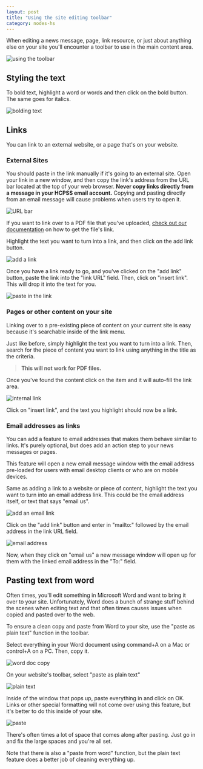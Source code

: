 ```yaml
---
layout: post
title: "Using the site editing toolbar"
category: nodes-hs
---
```


When editing a news message, page, link resource, or just about anything else on your site you'll encounter a toolbar to use in the main content area.

![using the toolbar](/schoolsites-help/images/news/hs-toolbar.png)

## Styling the text
 
To bold text, highlight a word or words and then click on the bold button. The same goes for italics. 

![bolding text](/schoolsites-help/images/news/bolding-text.png)

<a name="links"></a>
## Links

You can link to an external website, or a page that's on your website. 

### External Sites

You should paste in the link manually if it's going to an external site. Open your link in a new window, and then copy the link's address from the URL bar located at the top of your web browser. **Never copy links directly from a message in your HCPSS email account.** Copying and pasting directly from an email message will cause problems when users try to open it.

![URL bar](/schoolsites-help/images/pages/top-url-bar.png)

If you want to link over to a PDF file that you've uploaded, <a href="/schoolsites-help/nodes-hs/2015/07/02/managing-files/">check out our documentation</a> on how to get the file's link.

Highlight the text you want to turn into a link, and then click on the add link button.

![add a link](/schoolsites-help/images/pages/add-link.png)

Once you have a link ready to go, and you've clicked on the "add link" button, paste the link into the "link URL" field. Then, click on "insert link". This will drop it into the text for you.

![paste in the link](/schoolsites-help/images/pages/link-url.png)

### Pages or other content on your site

Linking over to a pre-existing piece of content on your current site is easy because it's searchable inside of the link menu. 

Just like before, simply highlight the text you want to turn into a link. Then, search for the piece of content you want to link using anything in the title as the criteria. 

> **This will not work for PDF files.**

Once you've found the content click on the item and it will auto-fill the link area. 

![internal link](/schoolsites-help/images/pages/internal-site-link.png)

Click on "insert link", and the text you highlight should now be a link.

### Email addresses as links

You can add a feature to email addresses that makes them behave similar to links. It's purely optional, but does add an action step to your news messages or pages.

This feature will open a new email message window with the email address pre-loaded for users with email desktop clients or who are on mobile devices.

Same as adding a link to a website or piece of content, highlight the text you want to turn into an email address link. This could be the email address itself, or text that says "email us".

![add an email link](/schoolsites-help/images/pages/add-email-link.png)

Click on the "add link" button and enter in "mailto:" followed by the email address in the link URL field.

![email address](/schoolsites-help/images/pages/email-link-url.png)

Now, when they click on "email us" a new message window will open up for them with the linked email address in the "To:" field.

## Pasting text from word

Often times, you'll edit something in Microsoft Word and want to bring it over to your site. Unfortunately, Word does a bunch of strange stuff behind the scenes when editing text and that often times causes issues when copied and pasted over to the web.

To ensure a clean copy and paste from Word to your site, use the "paste as plain text" function in the toolbar.

Select everything in your Word document using command+A on a Mac or control+A on a PC. Then, copy it.

![word doc copy](/schoolsites-help/images/news/word-doc-copy.png)

On your website's toolbar, select "paste as plain text"

![plain text](/schoolsites-help/images/news/plain-text.png)

Inside of the window that pops up, paste everything in and click on OK. Links or other special formatting will not come over using this feature, but it's better to do this inside of your site.

![paste](/schoolsites-help/images/news/paste-new-window.png)

There's often times a lot of space that comes along after pasting. Just go in and fix the large spaces and you're all set.

Note that there is also a "paste from word" function, but the plain text feature does a better job of cleaning everything up.